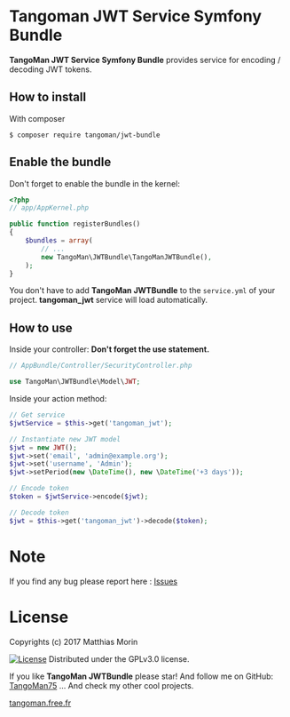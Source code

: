 Tangoman JWT Service Symfony Bundle
===================================

**TangoMan JWT Service Symfony Bundle** provides service for encoding / decoding JWT tokens.


How to install
--------------

With composer 

```console
$ composer require tangoman/jwt-bundle
```

Enable the bundle
-----------------

Don't forget to enable the bundle in the kernel:

```php
<?php
// app/AppKernel.php

public function registerBundles()
{
    $bundles = array(
        // ...
        new TangoMan\JWTBundle\TangoManJWTBundle(),
    );
}
```

You don't have to add **TangoMan JWTBundle** to the `service.yml` of your project.
**tangoman_jwt** service will load automatically.

How to use
----------

Inside your controller:
**Don't forget the use statement.**

```php
// AppBundle/Controller/SecurityController.php

use TangoMan\JWTBundle\Model\JWT;
```

Inside your action method:

```php
// Get service
$jwtService = $this->get('tangoman_jwt');

// Instantiate new JWT model
$jwt = new JWT();
$jwt->set('email', 'admin@example.org');
$jwt->set('username', 'Admin');
$jwt->setPeriod(new \DateTime(), new \DateTime('+3 days'));

// Encode token
$token = $jwtService->encode($jwt);
```

```php
// Decode token
$jwt = $this->get('tangoman_jwt')->decode($token);
```

Note
====

If you find any bug please report here : [Issues](https://github.com/TangoMan75/JWTBundle/issues/new)

License
=======

Copyrights (c) 2017 Matthias Morin

[![License][license-GPL]][license-url]
Distributed under the GPLv3.0 license.

If you like **TangoMan JWTBundle** please star!
And follow me on GitHub: [TangoMan75](https://github.com/TangoMan75)
... And check my other cool projects.

[tangoman.free.fr](http://tangoman.free.fr)

[license-GPL]: https://img.shields.io/badge/Licence-GPLv3.0-green.svg
[license-MIT]: https://img.shields.io/badge/Licence-MIT-green.svg
[license-url]: LICENSE
